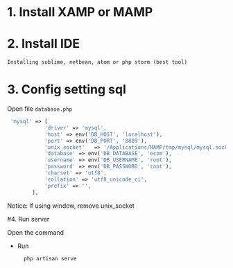 # 1. Install XAMP or MAMP
# 2. Install IDE 
    Installing sublime, netbean, atom or php storm (best tool)
# 3. Config setting sql
Open file `database.php`
 
```php
 'mysql' => [
            'driver' => 'mysql',
            'host' => env('DB_HOST', 'localhost'),
            'port' => env('DB_PORT', '8889'),
            'unix_socket'   => '/Applications/MAMP/tmp/mysql/mysql.sock',
            'database' => env('DB_DATABASE', 'ecom'),
            'username' => env('DB_USERNAME', 'root'),
            'password' => env('DB_PASSWORD', 'root'),
            'charset' => 'utf8',
            'collation' => 'utf8_unicode_ci',
            'prefix' => '',
        ],
```
Notice: If using window, remove unix_socket

#4. Run server

Open the command

* Run
            
        php artisan serve
